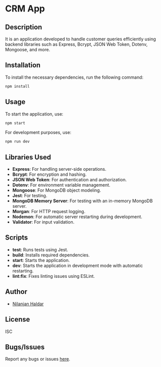 # CRM App

## Description
It is an application developed to handle customer queries efficiently using backend libraries such as Express, Bcrypt, JSON Web Token, Dotenv, Mongoose, and more.

## Installation
To install the necessary dependencies, run the following command:

```bash
npm install
```

## Usage
To start the application, use:
```bash
npm start
```
For development purposes, use:
```bash
npm run dev
```
## Libraries Used
- **Express**: For handling server-side operations.
- **Bcrypt**: For encryption and hashing.
- **JSON Web Token**: For authentication and authorization.
- **Dotenv**: For environment variable management.
- **Mongoose**: For MongoDB object modeling.
- **Jest**: For testing.
- **MongoDB Memory Server**: For testing with an in-memory MongoDB server.
- **Morgan**: For HTTP request logging.
- **Nodemon**: For automatic server restarting during development.
- **Validator**: For input validation.

## Scripts
- **test**: Runs tests using Jest.
- **build**: Installs required dependencies.
- **start**: Starts the application.
- **dev**: Starts the application in development mode with automatic restarting.
- **lint:fix**: Fixes linting issues using ESLint.

## Author
- [Nilanjan Haldar](https://github.com/NilanjanHaldar)

## License
ISC

## Bugs/Issues
Report any bugs or issues [here](https://github.com/nil2022/CRM_App/issues).





